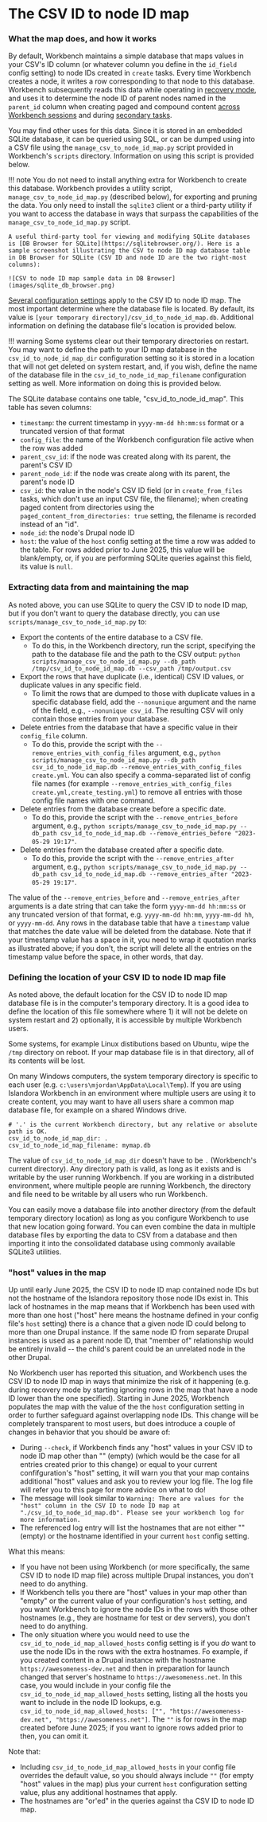 # The CSV ID to node ID map

### What the map does, and how it works

By default, Workbench maintains a simple database that maps values in your CSV's ID column (or whatever column you define in the `id_field` config setting) to node IDs created in `create` tasks. Every time Workbench creates a node, it writes a row corresponding to that node to this database. Workbench subsequently reads this data while operating in [recovery mode](/islandora_workbench_docs/recovery_mode/), and uses it to determine the node ID of parent nodes named in the `parent_id` column when creating paged and compound content [across Workbench sessions](/islandora_workbench_docs/paged_and_compound/#creating-parentchild-relationships-across-workbench-sessions) and during [secondary tasks](/islandora_workbench_docs/paged_and_compound/#using-a-secondary-task).

You may find other uses for this data. Since it is stored in an embedded SQLite database, it can be queried using SQL, or can be dumped using into a CSV file using the `manage_csv_to_node_id_map.py` script provided in Workbench's `scripts` directory. Information on using this script is provided below.

!!! note
    You do not need to install anything extra for Workbench to create this database. Workbench provides a utility script, `manage_csv_to_node_id_map.py` (described below), for exporting and pruning the data. You only need to install the `sqlite3` client or a third-party utility if you want to access the database in ways that surpass the capabilities of the `manage_csv_to_node_id_map.py` script.

    A useful third-party tool for viewing and modifying SQLite databases is [DB Browser for SQLite](https://sqlitebrowser.org/). Here is a sample screenshot illustrating the CSV to node ID map database table in DB Browser for SQLite (CSV ID and node ID are the two right-most columns):

    ![CSV to node ID map sample data in DB Browser](images/sqlite_db_browser.png)

[Several configuration settings](/islandora_workbench_docs/configuration/#csv-id-to-node-id-map-settings) apply to the CSV ID to node ID map. The most important determine where the database file is located. By default, its value is `[your temporary directory]/csv_id_to_node_id_map.db`. Additional information on defining the database file's location is provided below.

!!! warning
    Some systems clear out their temporary directories on restart. You may want to define the path to your ID map database in the `csv_id_to_node_id_map_dir` configuration setting so it is stored in a location that will not get deleted on system restart, and, if you wish, define the name of the database file in the `csv_id_to_node_id_map_filename` configuration setting as well. More information on doing this is provided below.


The SQLite database contains one table, "csv_id_to_node_id_map". This table has seven columns:

* `timestamp`: the current timestamp in `yyyy-mm-dd hh:mm:ss` format or a truncated version of that format
* `config_file`: the name of the Workbench configuration file active when the row was added
* `parent_csv_id`: if the node was created along with its parent, the parent's CSV ID
* `parent_node_id`: if the node was create along with its parent, the parent's node ID
* `csv_id`: the value in the node's CSV ID field (or in `create_from_files` tasks, which don't use an input CSV file, the filename); when creating paged content from directories using the `paged_content_from_directories: true` setting, the filename is recorded instead of an "id".
* `node_id`: the node's Drupal node ID
* `host`: the value of the `host` config setting at the time a row was added to the table. For rows added  prior to June 2025, this value will be blank/empty, or, if you are performing SQLite queries against this field, its value is `null`.

### Extracting data from and maintaining the map

As noted above, you can use SQLite to query the CSV ID to node ID map, but if you don't want to query the database directly, you can use `scripts/manage_csv_to_node_id_map.py` to:

* Export the contents of the entire database to a CSV file.
    * To do this, in the Workbench directory, run the script, specifying the path to the database file and the path to the CSV output: `python scripts/manage_csv_to_node_id_map.py --db_path /tmp/csv_id_to_node_id_map.db --csv_path /tmp/output.csv`
* Export the rows that have duplicate (i.e., identical) CSV ID values, or duplicate values in any specific field.
    * To limit the rows that are dumped to those with duplicate values in a specific database field, add the `--nonunique` argument and the name of the field, e.g., `--nonunique csv_id`. The resulting CSV will only contain those entries from your database.
* Delete entries from the database that have a specific value in their `config_file` column.
    * To do this, provide the script with the `--remove_entries_with_config_files` argument, e.g., `python scripts/manage_csv_to_node_id_map.py --db_path csv_id_to_node_id_map.db --remove_entries_with_config_files create.yml`. You can also specify a comma-separated list of config file names (for example `--remove_entries_with_config_files create.yml,create_testing.yml`) to remove all entries with those config file names with one command.
* Delete entries from the database create before a specific date.
    * To do this, provide the script with the `--remove_entries_before` argument, e.g., `python scripts/manage_csv_to_node_id_map.py --db_path csv_id_to_node_id_map.db --remove_entries_before "2023-05-29 19:17"`.
* Delete entries from the database created after a specific date.
    * To do this, provide the script with the `--remove_entries_after` argument, e.g., `python scripts/manage_csv_to_node_id_map.py --db_path csv_id_to_node_id_map.db --remove_entries_after "2023-05-29 19:17"`.


The value of the `--remove_entries_before` and `--remove_entries_after` arguments is a date string that can take the form `yyyy-mm-dd hh:mm:ss` or any truncated version of that format, e.g. `yyyy-mm-dd hh:mm`, `yyyy-mm-dd hh`, or `yyyy-mm-dd`. Any rows in the database table that have a `timestamp` value that matches the date value will be deleted from the database. Note that if your timestamp value has a space in it, you need to wrap it quotation marks as illustrated above; if you don't, the script will delete all the entries on the timestamp value before the space, in other words, that day.


### Defining the location of your CSV ID to node ID map file

As noted above, the default location for the CSV ID to node ID map database file is in the computer's temporary directory. It is a good idea to define the location of this file somewhere where 1) it will not be delete on system restart and 2) optionally, it is accessible by multiple Workbench users.

Some systems, for example Linux distibutions based on Ubuntu, wipe the `/tmp` directory on reboot. If your map database file is in that directory, all of its contents will be lost.

On many Windows computers, the system temporary directory is specific to each user (e.g. `c:\users\mjordan\AppData\Local\Temp`). If you are using Islandora Workbench in an environment where multiple users are using it to create content, you may want to have all users share a common map database file, for example on a shared Windows drive.

```
# '.' is the current Workbench directory, but any relative or absolute path is OK.
csv_id_to_node_id_map_dir: .
csv_id_to_node_id_map_filename: mymap.db
```

The value of `csv_id_to_node_id_map_dir` doesn't have to be `.` (Workbench's current directory). Any directory path is valid, as long as it exists and is writable by the user running Workbench. If you are working in a distributed environment, where multiple people are running Workbench, the directory and file need to be writable by all users who run Workbench.

You can easily move a database file into another directory (from the default temporary directory location) as long as you configure Workbench to use that new location going forward. You can even combine the data in multiple database files by exporting the data to CSV from a database and then importing it into the consolidated database using commonly available SQLite3 utilities.

### "host" values in the map

Up until early June 2025, the CSV ID to node ID map contained node IDs but not the hostname of the Islandora repository those node IDs exist in. This lack of hostnames in the map means that if Workbench has been used with more than one host ("host" here means the hostname defined in your config file's `host` setting) there is a chance that a given node ID could belong to more than one Drupal instance. If the same node ID from separate Drupal instances is used as a parent node ID, that "member of" relationship would be entirely invalid -- the child's parent could be an unrelated node in the other Drupal.

No Workbench user has reported this situation, and Workbench uses the CSV ID to node ID map in ways that minimize the risk of it happening (e.g. during recovery mode by starting ignoring rows in the map that have a node ID lower than the one specified). Starting in June 2025, Workbench populates the map with the value of the the `host` configuration setting in order to further safeguard against overlapping node IDs. This change will be completely transparent to most users, but does introduce a couple of changes in behavior that you should be aware of:

- During `--check`, if Workbench finds any "host" values in your CSV ID to node ID map other than "" (empty) (which would be the case for all entries created prior to this change) or equal to your current confifguration's "host" setting, it will warn you that your map contains additional "host" values and ask you to review your log file. The log file will refer you to this page for more advice on what to do!
- The message will look similar to `Warning: There are values for the "host" column in the CSV ID to node ID map at "./csv_id_to_node_id_map.db". Please see your workbench log for more information.`
- The referenced log entry will list the hostnames that are not either "" (empty) or the hostname identified in your current `host` config setting.

What this means:

- If you have not been using Workbench (or more specifically, the same CSV ID to node ID map file) across multiple Drupal instances, you don't need to do anything.
- If Workbench tells you there are "host" values in your map other than "empty" or the current value of your configuration's `host` setting, and you want Workbench to ignore the node IDs in the rows with those other hostnames (e.g., they are hostname for test or dev servers), you don't need to do anything.
- The only situation where you would need to use the `csv_id_to_node_id_map_allowed_hosts` config setting is if you *do* want to use the node IDs in the rows with the extra hostnames. Fo example, if you created content in a Drupal instance with the hostname `https://awesomeness-dev.net` and then in preparation for launch changed that server's hostname to `https://awesomeness.net`. In this case, you would include in your config file the `csv_id_to_node_id_map_allowed_hosts` setting, listing all the hosts you want to include in the node ID lookups, e.g. `csv_id_to_node_id_map_allowed_hosts: ["", "https://awesomeness-dev.net", "https://awesomeness.net"]`. The `""` is for rows in the map created before June 2025; if you want to ignore rows added prior to then, you can omit it.

Note that:

- Including `csv_id_to_node_id_map_allowed_hosts` in your config file overrides the default value, so you should always include `""` (for empty "host" values in the map) plus your current `host` configuration setting value, plus any additional hostnames that apply.
- The hostnames are "or'ed" in the queries against tha CSV ID to node ID map.






